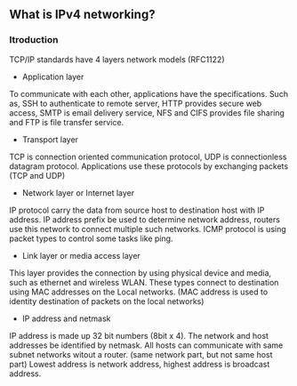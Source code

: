 ## What is IPv4 networking?

### Itroduction

TCP/IP standards have 4 layers network models (RFC1122)

* Application layer

To communicate with each other, applications have the specifications.
Such as, SSH to authenticate to remote server, HTTP provides secure web access, SMTP is email delivery service, NFS and CIFS provides file sharing and FTP is file transfer service.

* Transport layer

TCP is connection oriented communication protocol, UDP is connectionless datagram protocol.
Applications use these protocols by exchanging packets (TCP and UDP)

* Network layer or Internet layer

IP protocol carry the data from source host to destination host with IP address.
IP address prefix be used to determine network address, routers use this network to connect multiple such networks.
ICMP protocol is using packet types to control some tasks like ping.

* Link layer or media access layer

This layer provides the connection by using physical device and media, such as ethernet and wireless WLAN.
These types connect to destination using MAC addresses on the Local networks. (MAC address is used to identity destination of packets on the local networks)


* IP address and netmask

IP address is made up 32 bit numbers (8bit x 4). The network and host addresses be identified by netmask.
All hosts can communicate with same subnet networks witout a router. (same network part, but not same host part)
Lowest address is network address, highest address is broadcast address.





